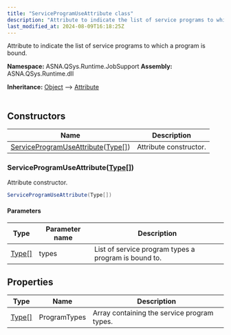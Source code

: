```yaml
---
title: "ServiceProgramUseAttribute class"
description: "Attribute to indicate the list of service programs to which a program is bound. "
last_modified_at: 2024-08-09T16:18:25Z
---
```


Attribute to indicate the list of service programs to which a program is bound.

**Namespace:** ASNA.QSys.Runtime.JobSupport
**Assembly:** ASNA.QSys.Runtime.dll

**Inheritance:** [Object](https://docs.microsoft.com/en-us/dotnet/api/system.object) --> [Attribute](https://docs.microsoft.com/en-us/dotnet/api/system.attribute)
<br>
<br>

## Constructors

| Name | Description |
| --- | --- |
| [ServiceProgramUseAttribute](#serviceprogramuseattributetype)([Type\[\]](https://docs.microsoft.com/en-us/dotnet/api/system.type)) | Attribute constructor.

### ServiceProgramUseAttribute([Type\[\]](https://docs.microsoft.com/en-us/dotnet/api/system.type))

Attribute constructor.

```cs
ServiceProgramUseAttribute(Type[])
```

#### Parameters

| Type | Parameter name | Description
| --- | --- | ---
| [Type\[\]](https://docs.microsoft.com/en-us/dotnet/api/system.type) | types | List of service program types a program is bound to.

## Properties

| Type | Name | Description
| --- | --- | --- 
| [Type\[\]](https://docs.microsoft.com/en-us/dotnet/api/system.type) | ProgramTypes | Array containing the service program types. |
